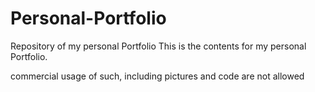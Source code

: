 # Personal-Portfolio
Repository of my personal Portfolio 
This is the contents for my personal Portfolio. 

commercial usage of such, including pictures and code are not allowed
